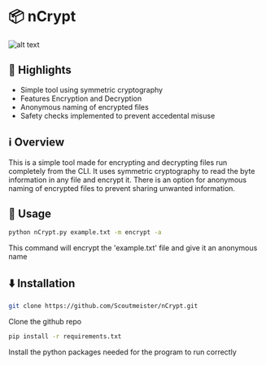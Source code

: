# 📦 nCrypt

![alt text](https://upload.wikimedia.org/wikipedia/commons/thumb/a/a5/Wola_Gu%C5%82owska-trumna.jpg/220px-Wola_Gu%C5%82owska-trumna.jpg)


## 🌟 Highlights

- Simple tool using symmetric cryptography
- Features Encryption and Decryption
- Anonymous naming of encrypted files
- Safety checks implemented to prevent accedental misuse


## ℹ️ Overview

This is a simple tool made for encrypting and decrypting files run completely from the CLI. It uses symmetric cryptography to read the byte information in any file and encrypt it. There is an option for anonymous naming of encrypted files to prevent sharing unwanted information.

## 🚀 Usage

```bash
python nCrypt.py example.txt -m encrypt -a
```
This command will encrypt the 'example.txt' file and give it an anonymous name


## ⬇️ Installation

```bash
git clone https://github.com/Scoutmeister/nCrypt.git
```
Clone the github repo
```bash
pip install -r requirements.txt
```
Install the python packages needed for the program to run correctly
